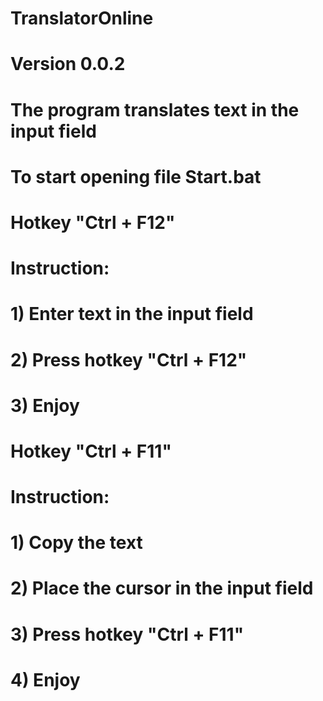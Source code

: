 # TranslatorOnline

# Version 0.0.2

# The program translates text in the input field

# To start opening file Start.bat

# Hotkey "Ctrl + F12"

# Instruction:

# 1) Enter text in the input field

# 2) Press hotkey "Ctrl + F12"

# 3) Enjoy

# Hotkey "Ctrl + F11"

# Instruction:

# 1) Copy the text

# 2) Place the cursor in the input field

# 3) Press hotkey "Ctrl + F11"

# 4) Enjoy
